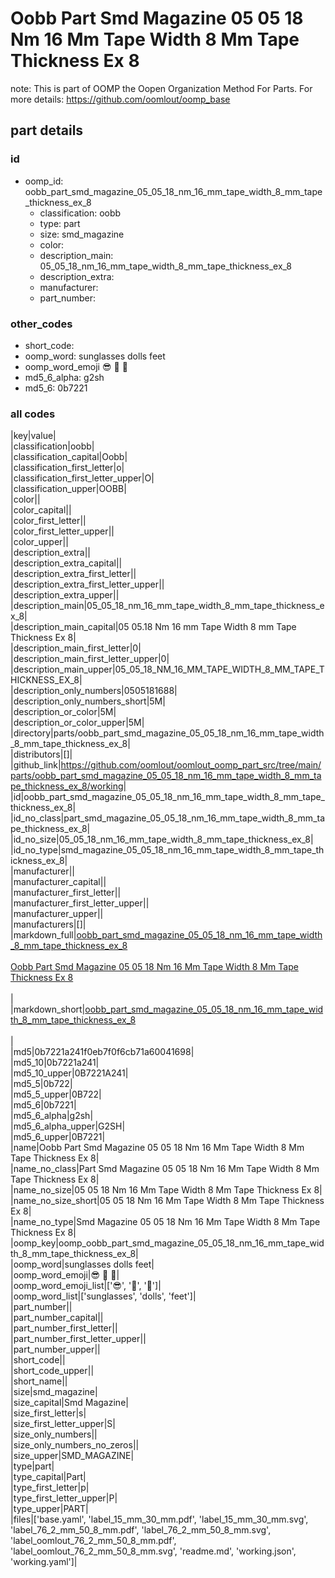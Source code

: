 # Oobb Part Smd Magazine 05 05 18 Nm 16 Mm Tape Width 8 Mm Tape Thickness Ex 8  

note: This is part of OOMP the Oopen Organization Method For Parts. For more details: https://github.com/oomlout/oomp_base

##  part details





### id
* oomp_id: oobb_part_smd_magazine_05_05_18_nm_16_mm_tape_width_8_mm_tape_thickness_ex_8
  * classification: oobb
  * type: part
  * size: smd_magazine
  * color: 
  * description_main: 05_05_18_nm_16_mm_tape_width_8_mm_tape_thickness_ex_8
  * description_extra: 
  * manufacturer: 
  * part_number: 

### other_codes
* short_code: 
* oomp_word: sunglasses dolls feet
* oomp_word_emoji :sunglasses: :dolls: :feet:
* md5_6_alpha: g2sh
* md5_6: 0b7221

### all codes 
|key|value|  
|classification|oobb|  
|classification_capital|Oobb|  
|classification_first_letter|o|  
|classification_first_letter_upper|O|  
|classification_upper|OOBB|  
|color||  
|color_capital||  
|color_first_letter||  
|color_first_letter_upper||  
|color_upper||  
|description_extra||  
|description_extra_capital||  
|description_extra_first_letter||  
|description_extra_first_letter_upper||  
|description_extra_upper||  
|description_main|05_05_18_nm_16_mm_tape_width_8_mm_tape_thickness_ex_8|  
|description_main_capital|05 05.18 Nm 16 mm Tape Width 8 mm Tape Thickness Ex 8|  
|description_main_first_letter|0|  
|description_main_first_letter_upper|0|  
|description_main_upper|05_05_18_NM_16_MM_TAPE_WIDTH_8_MM_TAPE_THICKNESS_EX_8|  
|description_only_numbers|0505181688|  
|description_only_numbers_short|5M|  
|description_or_color|5M|  
|description_or_color_upper|5M|  
|directory|parts/oobb_part_smd_magazine_05_05_18_nm_16_mm_tape_width_8_mm_tape_thickness_ex_8|  
|distributors|[]|  
|github_link|https://github.com/oomlout/oomlout_oomp_part_src/tree/main/parts/oobb_part_smd_magazine_05_05_18_nm_16_mm_tape_width_8_mm_tape_thickness_ex_8/working|  
|id|oobb_part_smd_magazine_05_05_18_nm_16_mm_tape_width_8_mm_tape_thickness_ex_8|  
|id_no_class|part_smd_magazine_05_05_18_nm_16_mm_tape_width_8_mm_tape_thickness_ex_8|  
|id_no_size|05_05_18_nm_16_mm_tape_width_8_mm_tape_thickness_ex_8|  
|id_no_type|smd_magazine_05_05_18_nm_16_mm_tape_width_8_mm_tape_thickness_ex_8|  
|manufacturer||  
|manufacturer_capital||  
|manufacturer_first_letter||  
|manufacturer_first_letter_upper||  
|manufacturer_upper||  
|manufacturers|[]|  
|markdown_full|[oobb_part_smd_magazine_05_05_18_nm_16_mm_tape_width_8_mm_tape_thickness_ex_8](https://github.com/oomlout/oomlout_oomp_part_src/tree/main/parts/oobb_part_smd_magazine_05_05_18_nm_16_mm_tape_width_8_mm_tape_thickness_ex_8/working)<br>[](https://github.com/oomlout/oomlout_oomp_part_src/tree/main/parts/oobb_part_smd_magazine_05_05_18_nm_16_mm_tape_width_8_mm_tape_thickness_ex_8/working)<br>[Oobb Part Smd Magazine 05 05 18 Nm 16 Mm Tape Width 8 Mm Tape Thickness Ex 8](https://github.com/oomlout/oomlout_oomp_part_src/tree/main/parts/oobb_part_smd_magazine_05_05_18_nm_16_mm_tape_width_8_mm_tape_thickness_ex_8/working)<br><br>|  
|markdown_short|[oobb_part_smd_magazine_05_05_18_nm_16_mm_tape_width_8_mm_tape_thickness_ex_8](https://github.com/oomlout/oomlout_oomp_part_src/tree/main/parts/oobb_part_smd_magazine_05_05_18_nm_16_mm_tape_width_8_mm_tape_thickness_ex_8/working)<br><br>|  
|md5|0b7221a241f0eb7f0f6cb71a60041698|  
|md5_10|0b7221a241|  
|md5_10_upper|0B7221A241|  
|md5_5|0b722|  
|md5_5_upper|0B722|  
|md5_6|0b7221|  
|md5_6_alpha|g2sh|  
|md5_6_alpha_upper|G2SH|  
|md5_6_upper|0B7221|  
|name|Oobb Part Smd Magazine 05 05 18 Nm 16 Mm Tape Width 8 Mm Tape Thickness Ex 8|  
|name_no_class|Part Smd Magazine 05 05 18 Nm 16 Mm Tape Width 8 Mm Tape Thickness Ex 8|  
|name_no_size|05 05 18 Nm 16 Mm Tape Width 8 Mm Tape Thickness Ex 8|  
|name_no_size_short|05 05 18 Nm 16 Mm Tape Width 8 Mm Tape Thickness Ex 8|  
|name_no_type|Smd Magazine 05 05 18 Nm 16 Mm Tape Width 8 Mm Tape Thickness Ex 8|  
|oomp_key|oomp_oobb_part_smd_magazine_05_05_18_nm_16_mm_tape_width_8_mm_tape_thickness_ex_8|  
|oomp_word|sunglasses dolls feet|  
|oomp_word_emoji|:sunglasses: :dolls: :feet:|  
|oomp_word_emoji_list|[':sunglasses:', ':dolls:', ':feet:']|  
|oomp_word_list|['sunglasses', 'dolls', 'feet']|  
|part_number||  
|part_number_capital||  
|part_number_first_letter||  
|part_number_first_letter_upper||  
|part_number_upper||  
|short_code||  
|short_code_upper||  
|short_name||  
|size|smd_magazine|  
|size_capital|Smd Magazine|  
|size_first_letter|s|  
|size_first_letter_upper|S|  
|size_only_numbers||  
|size_only_numbers_no_zeros||  
|size_upper|SMD_MAGAZINE|  
|type|part|  
|type_capital|Part|  
|type_first_letter|p|  
|type_first_letter_upper|P|  
|type_upper|PART|  
|files|['base.yaml', 'label_15_mm_30_mm.pdf', 'label_15_mm_30_mm.svg', 'label_76_2_mm_50_8_mm.pdf', 'label_76_2_mm_50_8_mm.svg', 'label_oomlout_76_2_mm_50_8_mm.pdf', 'label_oomlout_76_2_mm_50_8_mm.svg', 'readme.md', 'working.json', 'working.yaml']|  
